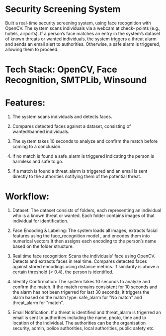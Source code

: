 # Security Screening System
Built a real-time security screening system, using face recognition with OpenCV. The system scans individuals via a webcam at check- points (e.g., hotels, airports). If a person’s face matches an
entry in the system’s dataset of known threats or wanted individuals, the system triggers a threat alarm and sends
an email alert to authorities. Otherwise, a safe alarm is triggered, allowing them to proceed.

# Tech Stack: OpenCV, Face Recognition, SMTPLib, Winsound

# Features:
1. The system scans individuals and detects faces.

2. Compares detected faces against a dataset, consisting of wanted/banned individuals.

3. The system takes 10 seconds to analyze and confirm the match before coming to a conclusion.

4. if no match is found a safe_alarm is triggered indicating the person is harmless and safe to go.

5. if a match is found a threat_alarm is triggered and an email is sent directly to the authorities notifying them of the potential threat.

# Workflow:
1. Dataset: The dataset consists of folders, each representing an individual who is a known threat or wanted. Each folder contains images of that individual for identification.

2. Face Encoding & Labeling: The system loads all images, extracts facial features using the face_recognition model , and encodes them into numerical vectors.It then assigns each encoding to the person’s name based on the folder structure.

3. Real time face recognition: Scans the individuals' face using OpenCV. Detects and extracts faces in real time. Compares detected faces against stored encodings using distance metrics. If similarity is above a certain threshold (< 0.4), the person is identified.

4. Identity Confirmation:  The system takes 10 seconds to analyze and confirm the match. If the match remains consistent for 10 seconds and the alarm has not been trigerred for last 30 seconds, it triggers the alarm based on the match type: safe_alarm for "No match" and threat_alarm for "match".

5. Email Notification: If a threat is identified and threat_alarm is trigerred an email is sent to authorities including the name, photo, time and Ip location of the individual. The authorities can be the organisation security, admin, police authorities, local authorities, public safety etc.

